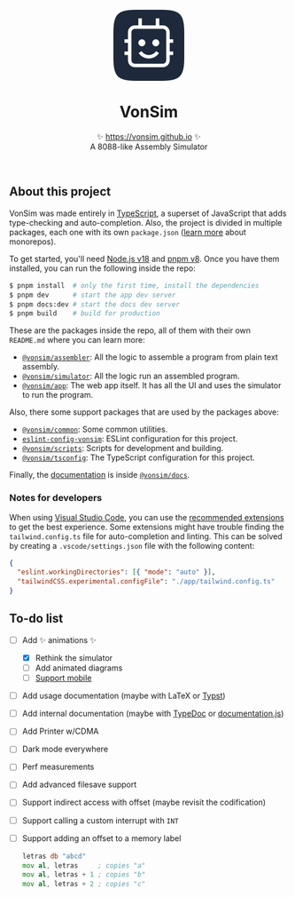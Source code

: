 <p align="center">
  <img src="app/public/favicon.svg" height="128px" align="center" alt="VonSim logo" />
  <h1 align="center">VonSim</h1>
  <p align="center">
    ✨ <a href="https://vonsim.github.io">https://vonsim.github.io</a> ✨
    <br/>
    A 8088-like Assembly Simulator
  </p>
</p>

<br/>

## About this project

VonSim was made entirely in [TypeScript](https://www.typescriptlang.org/), a superset of JavaScript that adds type-checking and auto-completion. Also, the project is divided in multiple packages, each one with its own `package.json` ([learn more](https://turbo.build/repo/docs/core-concepts/monorepos) about monorepos).

To get started, you'll need [Node.js v18](https://nodejs.org/) and [pnpm v8](https://pnpm.io). Once you have them installed, you can run the following inside the repo:

```bash
$ pnpm install  # only the first time, install the dependencies
$ pnpm dev      # start the app dev server
$ pnpm docs:dev # start the docs dev server
$ pnpm build    # build for production
```

These are the packages inside the repo, all of them with their own `README.md` where you can learn more:

- [`@vonsim/assembler`](./packages/assembler/): All the logic to assemble a program from plain text assembly.
- [`@vonsim/simulator`](./packages/simulator/): All the logic run an assembled program.
- [`@vonsim/app`](./app/): The web app itself. It has all the UI and uses the simulator to run the program.

Also, there some support packages that are used by the packages above:

- [`@vonsim/common`](./packages/common/): Some common utilities.
- [`eslint-config-vonsim`](./packages/eslint-config-vonsim/): ESLint configuration for this project.
- [`@vonsim/scripts`](./packages/scripts/): Scripts for development and building.
- [`@vonsim/tsconfig`](./packages/tsconfig/): The TypeScript configuration for this project.

Finally, the [documentation](https://vonsim.github.io/docs/) is inside [`@vonsim/docs`](./docs/).

### Notes for developers

When using [Visual Studio Code](https://code.visualstudio.com/), you can use the [recommended extensions](./.vscode/extensions.json) to get the best experience. Some extensions might have trouble finding the `tailwind.config.ts` file for auto-completion and linting. This can be solved by creating a `.vscode/settings.json` file with the following content:

```json
{
  "eslint.workingDirectories": [{ "mode": "auto" }],
  "tailwindCSS.experimental.configFile": "./app/tailwind.config.ts"
}
```

## To-do list

- [ ] Add ✨ animations ✨
  - [x] Rethink the simulator
  - [ ] Add animated diagrams
  - [ ] [Support mobile](https://github.com/prc5/react-zoom-pan-pinch)
- [ ] Add usage documentation (maybe with LaTeX or [Typst](https://typst.app/))
- [ ] Add internal documentation (maybe with [TypeDoc](https://typedoc.org/) or [documentation.js](https://documentation.js.org/))
- [ ] Add Printer w/CDMA
- [ ] Dark mode everywhere
- [ ] Perf measurements
- [ ] Add advanced filesave support
- [ ] Support indirect access with offset (maybe revisit the codification)
- [ ] Support calling a custom interrupt with `INT`
- [ ] Support adding an offset to a memory label

  ```asm
  letras db "abcd"
  mov al, letras     ; copies "a"
  mov al, letras + 1 ; copies "b"
  mov al, letras + 2 ; copies "c"
  ```
